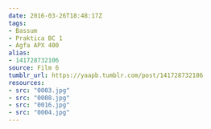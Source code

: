 ```yaml
---
date: 2016-03-26T18:48:17Z
tags:
- Bassum
- Praktica BC 1
- Agfa APX 400
alias:
- 141728732106
source: Film 6
tumblr_url: https://yaapb.tumblr.com/post/141728732106
resources:
- src: "0003.jpg"
- src: "0008.jpg"
- src: "0016.jpg"
- src: "0004.jpg"
---
```

